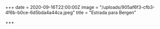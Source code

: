 +++
date = 2020-09-16T22:00:00Z
image = "/uploads/905af6f3-cfb3-4f6b-b0ce-6d5bda4a44ca.jpeg"
title = "Estrada para Bergen"

+++
